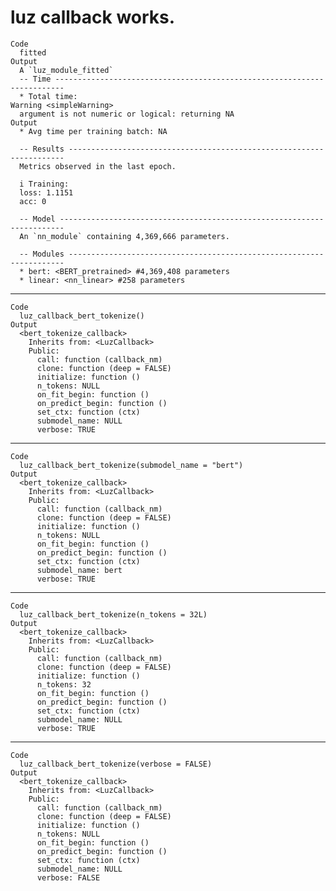 # luz callback works.

    Code
      fitted
    Output
      A `luz_module_fitted`
      -- Time ------------------------------------------------------------------------
      * Total time: 
    Warning <simpleWarning>
      argument is not numeric or logical: returning NA
    Output
      * Avg time per training batch: NA
      
      -- Results ---------------------------------------------------------------------
      Metrics observed in the last epoch.
      
      i Training:
      loss: 1.1151
      acc: 0
      
      -- Model -----------------------------------------------------------------------
      An `nn_module` containing 4,369,666 parameters.
      
      -- Modules ---------------------------------------------------------------------
      * bert: <BERT_pretrained> #4,369,408 parameters
      * linear: <nn_linear> #258 parameters

---

    Code
      luz_callback_bert_tokenize()
    Output
      <bert_tokenize_callback>
        Inherits from: <LuzCallback>
        Public:
          call: function (callback_nm) 
          clone: function (deep = FALSE) 
          initialize: function () 
          n_tokens: NULL
          on_fit_begin: function () 
          on_predict_begin: function () 
          set_ctx: function (ctx) 
          submodel_name: NULL
          verbose: TRUE

---

    Code
      luz_callback_bert_tokenize(submodel_name = "bert")
    Output
      <bert_tokenize_callback>
        Inherits from: <LuzCallback>
        Public:
          call: function (callback_nm) 
          clone: function (deep = FALSE) 
          initialize: function () 
          n_tokens: NULL
          on_fit_begin: function () 
          on_predict_begin: function () 
          set_ctx: function (ctx) 
          submodel_name: bert
          verbose: TRUE

---

    Code
      luz_callback_bert_tokenize(n_tokens = 32L)
    Output
      <bert_tokenize_callback>
        Inherits from: <LuzCallback>
        Public:
          call: function (callback_nm) 
          clone: function (deep = FALSE) 
          initialize: function () 
          n_tokens: 32
          on_fit_begin: function () 
          on_predict_begin: function () 
          set_ctx: function (ctx) 
          submodel_name: NULL
          verbose: TRUE

---

    Code
      luz_callback_bert_tokenize(verbose = FALSE)
    Output
      <bert_tokenize_callback>
        Inherits from: <LuzCallback>
        Public:
          call: function (callback_nm) 
          clone: function (deep = FALSE) 
          initialize: function () 
          n_tokens: NULL
          on_fit_begin: function () 
          on_predict_begin: function () 
          set_ctx: function (ctx) 
          submodel_name: NULL
          verbose: FALSE

